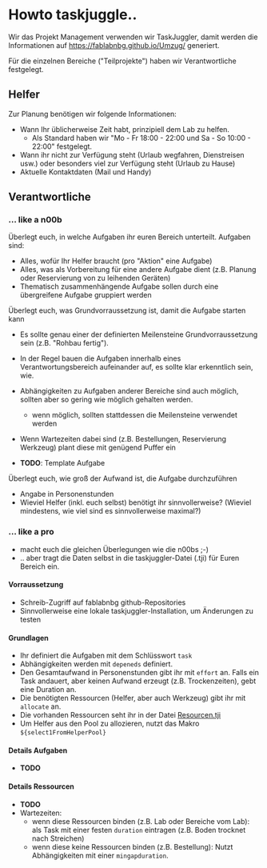# Howto taskjuggle..

Wir das Projekt Management verwenden wir TaskJuggler, damit werden die Informationen auf https://fablabnbg.github.io/Umzug/ generiert.

Für die einzelnen Bereiche ("Teilprojekte") haben wir Verantwortliche festgelegt.

## Helfer

Zur Planung benötigen wir folgende Informationen:
  * Wann Ihr üblicherweise Zeit habt, prinzipiell dem Lab zu helfen.
    * Als Standard haben wir "Mo - Fr 18:00 - 22:00 und Sa - So 10:00 - 22:00" festgelegt.
  * Wann ihr nicht zur Verfügung steht (Urlaub wegfahren, Dienstreisen usw.) oder besonders viel zur Verfügung steht (Urlaub zu Hause)
  * Aktuelle Kontaktdaten (Mail und Handy)

## Verantwortliche

### ... like a n00b

Überlegt euch, in welche Aufgaben ihr euren Bereich unterteilt. Aufgaben sind:

* Alles, wofür Ihr Helfer braucht (pro "Aktion" eine Aufgabe)
* Alles, was als Vorbereitung für eine andere Aufgabe dient (z.B. Planung oder Reservierung von zu leihenden Geräten)
* Thematisch zusammenhängende Aufgabe sollen durch eine übergreifene Aufgabe gruppiert werden

Überlegt euch, was Grundvorraussetzung ist, damit die Aufgabe starten kann

* Es sollte genau einer der definierten Meilensteine Grundvorraussetzung sein (z.B. "Rohbau fertig").  
* In der Regel bauen die Aufgaben innerhalb eines Verantwortungsbereich aufeinander auf, es sollte klar erkenntlich sein, wie.
* Abhängigkeiten zu Aufgaben anderer Bereiche sind auch möglich, sollten aber so gering wie möglich gehalten werden.
  * wenn möglich, sollten stattdessen die Meilensteine verwendet werden
* Wenn Wartezeiten dabei sind (z.B. Bestellungen, Reservierung Werkzeug) plant diese mit genügend Puffer ein

* __TODO__: Template Aufgabe

Überlegt euch, wie groß der Aufwand ist, die Aufgabe durchzuführen

* Angabe in Personenstunden
* Wieviel Helfer (inkl. euch selbst) benötigt ihr sinnvollerweise? (Wieviel mindestens, wie viel sind es sinnvollerweise maximal?)


### ... like a pro

* macht euch die gleichen Überlegungen wie die n00bs ;-)
* .. aber tragt die Daten selbst in die taskjuggler-Datei (.tji) für Euren Bereich ein.

#### Vorraussetzung

* Schreib-Zugriff auf fablabnbg github-Repositories
* Sinnvollerweise eine lokale taskjuggler-Installation, um Änderungen zu testen

#### Grundlagen

* Ihr definiert die Aufgaben mit dem Schlüsswort `task`
* Abhängigkeiten werden mit `depeneds` definiert.
* Den Gesamtaufwand in Personenstunden gibt ihr mit `effort` an. Falls ein Task andauert, aber keinen Aufwand erzeugt (z.B. Trockenzeiten), gebt eine Duration an.
* Die benötigten Ressourcen (Helfer, aber auch Werkzeug) gibt ihr mit `allocate` an.
* Die vorhanden Ressourcen seht ihr in der Datei [Resourcen.tji](https://github.com/fablabnbg/Umzug/blob/master/Resourcen.tji)
* Um Helfer aus den Pool zu allozieren, nutzt das Makro `${select1FromHelperPool}`

#### Details Aufgaben

* __TODO__

#### Details Ressourcen

* __TODO__
* Wartezeiten:
  * wenn diese Ressourcen binden (z.B. Lab oder Bereiche vom Lab): als Task mit einer festen `duration` eintragen (z.B. Boden trocknet nach Streichen)
  * wenn diese keine Ressourcen binden (z.B. Bestellung): Nutzt Abhängigkeiten mit einer `mingapduration`.


